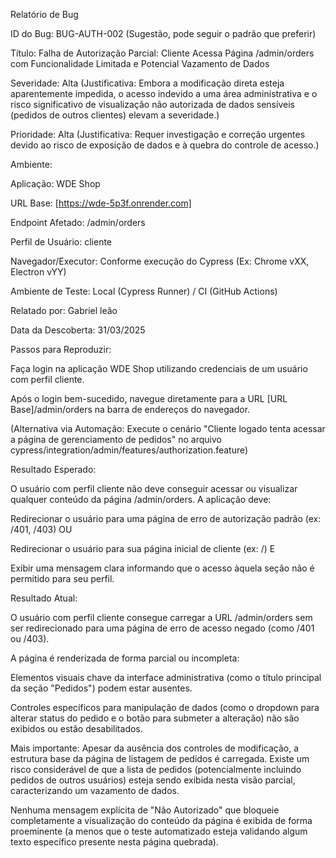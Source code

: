 Relatório de Bug

ID do Bug: BUG-AUTH-002 (Sugestão, pode seguir o padrão que preferir)

Título: Falha de Autorização Parcial: Cliente Acessa Página /admin/orders com Funcionalidade Limitada e Potencial Vazamento de Dados

Severidade: Alta (Justificativa: Embora a modificação direta esteja aparentemente impedida, o acesso indevido a uma área administrativa e o risco significativo de visualização não autorizada de dados sensíveis (pedidos de outros clientes) elevam a severidade.)

Prioridade: Alta (Justificativa: Requer investigação e correção urgentes devido ao risco de exposição de dados e à quebra do controle de acesso.)

Ambiente:

Aplicação: WDE Shop

URL Base: [https://wde-5p3f.onrender.com]

Endpoint Afetado: /admin/orders

Perfil de Usuário: cliente

Navegador/Executor: Conforme execução do Cypress (Ex: Chrome vXX, Electron vYY)

Ambiente de Teste: Local (Cypress Runner) / CI (GitHub Actions)

Relatado por: Gabriel leão

Data da Descoberta: 31/03/2025

Passos para Reproduzir:

Faça login na aplicação WDE Shop utilizando credenciais de um usuário com perfil cliente.

Após o login bem-sucedido, navegue diretamente para a URL [URL Base]/admin/orders na barra de endereços do navegador.

(Alternativa via Automação: Execute o cenário "Cliente logado tenta acessar a página de gerenciamento de pedidos" no arquivo cypress/integration/admin/features/authorization.feature)

Resultado Esperado:

O usuário com perfil cliente não deve conseguir acessar ou visualizar qualquer conteúdo da página /admin/orders. A aplicação deve:

Redirecionar o usuário para uma página de erro de autorização padrão (ex: /401, /403) OU

Redirecionar o usuário para sua página inicial de cliente (ex: /) E

Exibir uma mensagem clara informando que o acesso àquela seção não é permitido para seu perfil.

Resultado Atual:

O usuário com perfil cliente consegue carregar a URL /admin/orders sem ser redirecionado para uma página de erro de acesso negado (como /401 ou /403).

A página é renderizada de forma parcial ou incompleta:

Elementos visuais chave da interface administrativa (como o título principal da seção "Pedidos") podem estar ausentes.

Controles específicos para manipulação de dados (como o dropdown para alterar status do pedido e o botão para submeter a alteração) não são exibidos ou estão desabilitados.

Mais importante: Apesar da ausência dos controles de modificação, a estrutura base da página de listagem de pedidos é carregada. Existe um risco considerável de que a lista de pedidos (potencialmente incluindo pedidos de outros usuários) esteja sendo exibida nesta visão parcial, caracterizando um vazamento de dados.

Nenhuma mensagem explícita de "Não Autorizado" que bloqueie completamente a visualização do conteúdo da página é exibida de forma proeminente (a menos que o teste automatizado esteja validando algum texto específico presente nesta página quebrada).
